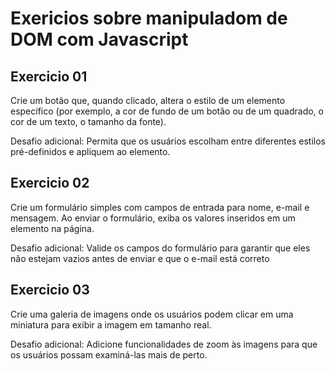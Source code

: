 # Exericios sobre manipuladom de DOM com Javascript

## Exercicio 01

Crie um botão que, quando clicado, altera o estilo de um elemento específico (por exemplo, a cor de fundo de um botão ou de um quadrado, o cor de um texto, o tamanho da fonte).

Desafio adicional: Permita que os usuários escolham entre diferentes estilos pré-definidos e apliquem ao elemento.

## Exercicio 02

Crie um formulário simples com campos de entrada para nome, e-mail e mensagem. Ao enviar o formulário, exiba os valores inseridos em um elemento na página.

Desafio adicional: Valide os campos do formulário para garantir que eles não estejam vazios antes de enviar e que o e-mail está correto

## Exercicio 03

Crie uma galeria de imagens onde os usuários podem clicar em uma miniatura para exibir a imagem em tamanho real.

Desafio adicional: Adicione funcionalidades de zoom às imagens para que os usuários possam examiná-las mais de perto.
